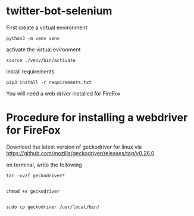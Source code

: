 # twitter-bot-selenium

First create a virtual environment

    python3 -m venv venv

activate the virtual evironment

    source ./venv/bin/activate

install requirements

    pip3 install -r requirements.txt

You will need a web driver installed for FireFox

# Procedure for installing a webdriver for FireFox

Download the latest version of geckodriver for linux via https://github.com/mozilla/geckodriver/releases/tag/v0.26.0

on terminal, write the following

    tar -xvzf geckodriver*
    
    
    chmod +x geckodriver
    
    
    sudo cp geckodriver /usr/local/bin/
